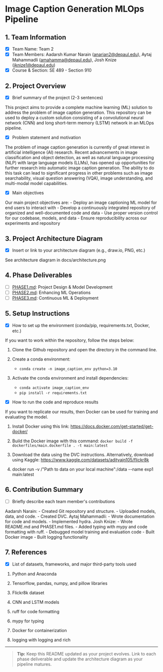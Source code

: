 # Image Caption Generation MLOps Pipeline

## 1. Team Information
- [x] Team Name: Team 2
- [x] Team Members: Aadarsh Kumar Narain (anarian2@depaul.edu), Aytaj Mahammadli (amahamma@depaul.edu), Josh Knize (jknize1@depaul.edu)
- [x] Course & Section: SE 489 - Section 910

## 2. Project Overview
- [x] Brief summary of the project (2-3 sentences)

This project aims to provide a complete machine learning (ML) solution to address the problem of image caption generation. This repository can be used to deploy a custom solution consisting of a convolutional neural network (CNN) and long short-term memory (LSTM) network in an MLOps pipeline.

- [x] Problem statement and motivation

The problem of image caption generation is currently of great interest in artificial intelligence (AI) research. Recent advancements in image classification and object detection, as well as natural language processing (NLP) with large language models (LLMs), has opened up opportunities for further research into automatic image caption generation. The ability to do this task can lead to significant progress in other problems such as image searchability, visual question answering (VQA), image understanding, and multi-modal model capabilities. 

- [x] Main objectives

Our main project objectives are:
    - Deploy an image captioning ML model for end users to interact with
    - Develop a continuously integrated repository of organized and well-documented code and data
    - Use proper version control for our codebase, models, and data
    - Ensure reproducibility across our experiments and repository

## 3. Project Architecture Diagram
- [x] Insert or link to your architecture diagram (e.g., draw.io, PNG, etc.)

See architecture diagram in docs/architecture.png

## 4. Phase Deliverables
- [ ] [PHASE1.md](./PHASE1.md): Project Design & Model Development
- [ ] [PHASE2.md](./PHASE2.md): Enhancing ML Operations
- [ ] [PHASE3.md](./PHASE3.md): Continuous ML & Deployment

## 5. Setup Instructions
- [x] How to set up the environment (conda/pip, requirements.txt, Docker, etc.)

If you want to work within the repository, follow the steps below:

1. Clone the Github repository and open the directory in the command line.

2. Create a conda environment: 
    - `conda create -n image_caption_env python=3.10`
3. Activate the conda environment and install dependencies: 
    - `conda activate image_caption_env`
    - `pip install -r requirements.txt`

- [x] How to run the code and reproduce results

If you want to replicate our results, then Docker can be used for training and evaluating the model. 

1. Install Docker using this link: https://docs.docker.com/get-started/get-docker/

2. Build the Docker image with this command: `docker build -f dockerfiles/main.dockerfile . -t main:latest`

3. Download the data using the DVC instructions. Alternatively, download using Kaggle: https://www.kaggle.com/datasets/adityajn105/flickr8k

4. docker run -v /"Path to data on your local machine":/data --name exp1 main:latest

## 6. Contribution Summary
- [ ] Briefly describe each team member's contributions

Aadarsh Narain: 
    - Created Git repository and structure. 
    - Uploaded models, data, and code. 
    - Created DVC. 
Aytaj Mahammadli: 
    - Wrote documentation for code and models. 
    - Implemented hydra. 
Josh Knize: 
    - Wrote README.md and PHASE1.md files. 
    - Added typing with mypy and code formatting with ruff. 
    - Debugged model training and evaluation code
    - Built Docker image
    - Built logging functionality

## 7. References
- [x] List of datasets, frameworks, and major third-party tools used

1. Python and Anaconda

2. Tensorflow, pandas, numpy, and pillow libraries

3. Flickr8k dataset

4. CNN and LSTM models

5. ruff for code formatting

6. mypy for typing

7. Docker for containerization

8. logging with logging and rich

---

> **Tip:** Keep this README updated as your project evolves. Link to each phase deliverable and update the architecture diagram as your pipeline matures.